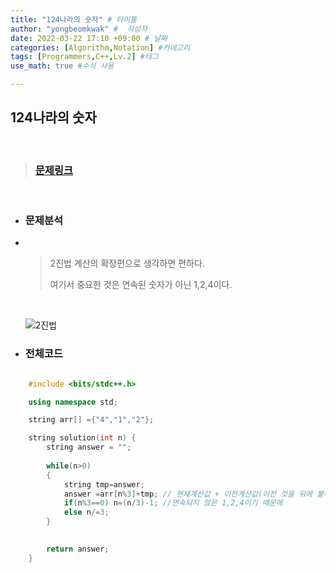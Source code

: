 ```yaml
---
title: "124나라의 숫자" # 타이틀 
author: "yongbeomkwak" #  작성자 
date: 2022-03-22 17:10 +09:00 # 날짜  
categories: [Algorithm,Notation] #카데고리 
tags: [Programmers,C++,Lv.2] #테그 
use_math: true #수식 사용

---
```


## 124나라의 숫자

<br>

> ### [문제링크](https://programmers.co.kr/learn/courses/30/lessons/12899?language=cpp)

<br>

-  ### 문제분석
-  
    <br>
    
    > 2진법 계산의 확장편으로 생각하면 편하다.
    > 
    > 여기서 중요한 것은 연속된 숫자가 아닌 1,2,4이다.

    <br>

    ![2진법](https://user-images.githubusercontent.com/48616183/159456918-40cfb97b-f65e-44bd-9037-f5f5fc6f2d3f.png)

-   ### 전체코드

~~~ c++

    #include <bits/stdc++.h>

    using namespace std;

    string arr[] ={"4","1","2"};

    string solution(int n) {
        string answer = "";
        
        while(n>0)
        {
            string tmp=answer; 
            answer =arr[n%3]+tmp; // 현재계산값 + 이전계산값(이전 것을 뒤에 붙혀주는게 포인트)
            if(n%3==0) n=(n/3)-1; //연속되지 않은 1,2,4이기 때문에  
            else n/=3;
        }
        

        return answer;
    }
~~~
